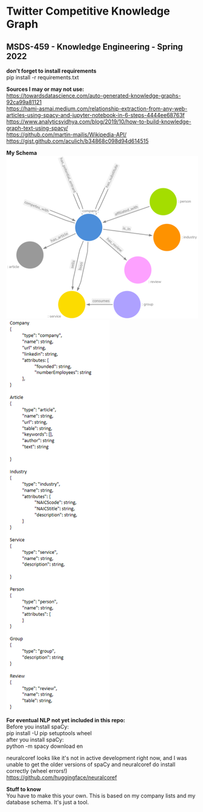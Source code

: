 
# Twitter Competitive Knowledge Graph

## MSDS-459 - Knowledge Engineering - Spring 2022

**don't forget to install requirements** <br>
pip install -r requirements.txt

**Sources I may or may not use:** <br>
https://towardsdatascience.com/auto-generated-knowledge-graphs-92ca99a81121 <br>
https://hami-asmai.medium.com/relationship-extraction-from-any-web-articles-using-spacy-and-jupyter-notebook-in-6-steps-4444ee68763f <br>
https://www.analyticsvidhya.com/blog/2019/10/how-to-build-knowledge-graph-text-using-spacy/ <br>
https://github.com/martin-majlis/Wikipedia-API/ <br>
https://gist.github.com/aculich/b34868c098d94d614515 <br>

**My Schema** <br>
![img.png](img.png) <br>
![img_1.png](img_1.png)

**For eventual NLP not yet included in this repo:** <br>
Before you install spaCy: <br>
pip install -U pip setuptools wheel <br>
after you install spaCy: <br>
python -m spacy download en <br>


neuralcoref looks like it's not in active development right now, and I was unable to get the older versions of spaCy and neuralcoref do install correctly (wheel errors!) <br>
https://github.com/huggingface/neuralcoref

**Stuff to know** <br>
You have to make this your own. This is based on my company lists and my database schema. It's just a tool. <br>